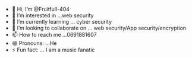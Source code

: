 - 👋 Hi, I’m @Fruitfull-404
- 👀 I’m interested in ...web security
- 🌱 I’m currently learning ... cyber security 
- 💞️ I’m looking to collaborate on ... web security/App security/encryption
- 📫 How to reach me ...0691881607
- 😄 Pronouns: ...He
- ⚡ Fun fact: ... I am a music fanatic

<!---
Fruitfull-404/Fruitfull-404 is a ✨ special ✨ repository because its `README.md` (this file) appears on your GitHub profile.
You can click the Preview link to take a look at your changes.
--->

